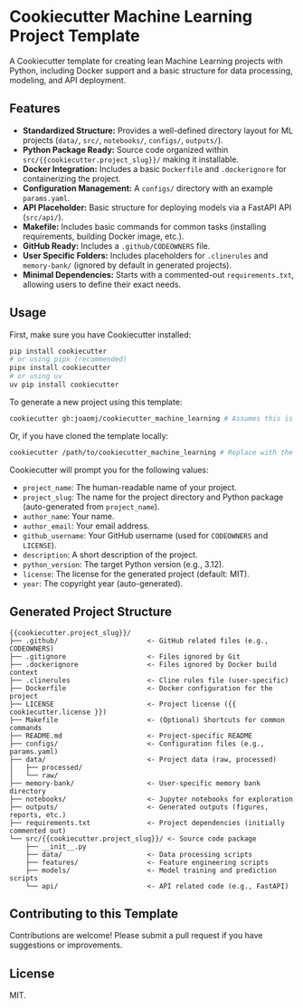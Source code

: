 # Cookiecutter Machine Learning Project Template

A Cookiecutter template for creating lean Machine Learning projects with Python, including Docker support and a basic structure for data processing, modeling, and API deployment.

## Features

* **Standardized Structure:** Provides a well-defined directory layout for ML projects (`data/`, `src/`, `notebooks/`, `configs/`, `outputs/`).
* **Python Package Ready:** Source code organized within `src/{{cookiecutter.project_slug}}/` making it installable.
* **Docker Integration:** Includes a basic `Dockerfile` and `.dockerignore` for containerizing the project.
* **Configuration Management:** A `configs/` directory with an example `params.yaml`.
* **API Placeholder:** Basic structure for deploying models via a FastAPI API (`src/api/`).
* **Makefile:** Includes basic commands for common tasks (installing requirements, building Docker image, etc.).
* **GitHub Ready:** Includes a `.github/CODEOWNERS` file.
* **User Specific Folders:** Includes placeholders for `.clinerules` and `memory-bank/` (ignored by default in generated projects).
* **Minimal Dependencies:** Starts with a commented-out `requirements.txt`, allowing users to define their exact needs.

## Usage

First, make sure you have Cookiecutter installed:

```bash
pip install cookiecutter
# or using pipx (recommended)
pipx install cookiecutter
# or using uv
uv pip install cookiecutter
```

To generate a new project using this template:

```bash
cookiecutter gh:joaomj/cookiecutter_machine_learning # Assumes this is your final repo name
```

Or, if you have cloned the template locally:

```bash
cookiecutter /path/to/cookiecutter_machine_learning # Replace with the actual local path
```

Cookiecutter will prompt you for the following values:

* `project_name`: The human-readable name of your project.
* `project_slug`: The name for the project directory and Python package (auto-generated from `project_name`).
* `author_name`: Your name.
* `author_email`: Your email address.
* `github_username`: Your GitHub username (used for `CODEOWNERS` and `LICENSE`).
* `description`: A short description of the project.
* `python_version`: The target Python version (e.g., 3.12).
* `license`: The license for the generated project (default: MIT).
* `year`: The copyright year (auto-generated).

## Generated Project Structure

```
{{cookiecutter.project_slug}}/
├── .github/                      <- GitHub related files (e.g., CODEOWNERS)
├── .gitignore                    <- Files ignored by Git
├── .dockerignore                 <- Files ignored by Docker build context
├── .clinerules                   <- Cline rules file (user-specific)
├── Dockerfile                    <- Docker configuration for the project
├── LICENSE                       <- Project license ({{ cookiecutter.license }})
├── Makefile                      <- (Optional) Shortcuts for common commands
├── README.md                     <- Project-specific README
├── configs/                      <- Configuration files (e.g., params.yaml)
├── data/                         <- Project data (raw, processed)
│   ├── processed/
│   └── raw/
├── memory-bank/                  <- User-specific memory bank directory
├── notebooks/                    <- Jupyter notebooks for exploration
├── outputs/                      <- Generated outputs (figures, reports, etc.)
├── requirements.txt              <- Project dependencies (initially commented out)
└── src/{{cookiecutter.project_slug}}/ <- Source code package
    ├── __init__.py
    ├── data/                     <- Data processing scripts
    ├── features/                 <- Feature engineering scripts
    ├── models/                   <- Model training and prediction scripts
    └── api/                      <- API related code (e.g., FastAPI)
```

## Contributing to this Template

Contributions are welcome! Please submit a pull request if you have suggestions or improvements.

## License
MIT.
